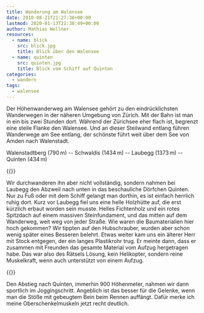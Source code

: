```yaml
---
title: Wanderung am Walensee
date: 2010-08-21T21:27:38+00:00
lastmod: 2020-01-13T21:38:49+00:00
author: Mathias Wellner
resources:
  - name: blick
    src: blick.jpg
    title: Blick über den Walensee
  - name: quinten
    src: quinten.jpg
    title: Blick vom Schiff auf Quinten
categories:
  - wandern
tags:
  - walensee
---
```

Der Höhenwanderweg am Walensee gehört zu den eindrücklichsten Wanderwegen in der näheren Umgebung von Zürich. Mit der Bahn ist man in ein bis zwei Stunden dort. Während der Zürichsee eher flach ist, begrenzt eine steile Flanke den Walensee. Und an dieser Steilwand entlang führen Wanderwege am See entlang, der schönste führt weit über dem See von Amden nach Walenstadt. 
<!--more-->

Walenstadtberg (790&thinsp;m) -- Schwaldis (1434&thinsp;m) -- Laubegg (1373&thinsp;m) -- Quinten (434&thinsp;m)

{{<responsive-image name="blick">}}

Wir durchwanderen ihn aber nicht vollständig, sondern nahmen bei Laubegg den Abzweil nach unten in das beschauliche Dörfchen Quinten. Nur zu Fuß oder mit dem Schiff gelangt man dorthin, es ist einfach herrlich ruhig dort. Kurz vor Laubegg fiel uns eine helle Holzhütte auf, die erst kürzlich erbaut worden sein musste. Helles Fichtenholz und ein rotes Spitzdach auf einem massiven Steinfundament, und das mitten auf dem Wanderweg, weit weg von jeder Straße. Wie waren die Baumaterialien hier hoch gekommen? Wir tippten auf den Hubschrauber, wurden aber schon wenig später eines Besseren belehrt. Etwas weiter kam uns ein älterer Herr mit Stock entgegen, der ein langes Plastikrohr trug. Er meinte dann, dass er zusammen mit Freunden das gesamte Material vom Aufzug hergetragen habe. Das war also des Rätsels Lösung, kein Helikopter, sondern reine Muskelkraft, wenn auch unterstützt von einem Aufzug.

{{<responsive-image name="quinten">}}
  
Den Abstieg nach Quinten, immerhin 900 Höhenmeter, nahmen wir dann sportlich im Joggingschritt. Angeblich ist das besser für die Gelenke, wenn man die Stöße mit gebeugtem Bein beim Rennen auffängt. Dafür merke ich meine Oberschenkelmuskeln jetzt recht deutlich.
